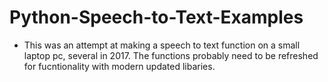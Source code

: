 # Python-Speech-to-Text-Examples
- This was an attempt at making a speech to text function on a small laptop pc, several in 2017. The functions probably need to be refreshed for fucntionality with modern updated libaries.
